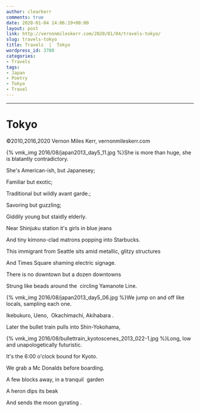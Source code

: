 ```yaml
---
author: clearkerr
comments: true
date: 2020-01-04 14:06:19+00:00
layout: post
link: http://vernonmileskerr.com/2020/01/04/travels-tokyo/
slug: travels-tokyo
title: Travels  |  Tokyo
wordpress_id: 3780
categories:
- Travels
tags:
- Japan
- Poetry
- Tokyo
- Travel
---
```


* * *





# Tokyo


©2010,2016,2020 Vernon Miles Kerr, vernonmileskerr.com

{% vmk_img 2016/08/japan2013_day5_11.jpg %}She is more than huge, she is blatantly contradictory.

She's American-ish, but Japanesey;

Familiar but exotic;

Traditional but wildly avant garde.;

Savoring but guzzling;

Giddily young but staidly elderly.

Near Shinjuku station it's girls in blue jeans

And tiny kimono-clad matrons popping into Starbucks.

This immigrant from Seattle sits amid metallic, glitzy structures

And Times Square shaming electric signage.

There is no downtown but a dozen downtowns

Strung like beads around the  circling Yamanote Line.

{% vmk_img 2016/08/japan2013_day5_06.jpg %}We jump on and off like locals, sampling each one.

Ikebukuro, Ueno,  Okachimachi, Akihabara .

Later the bullet train pulls into Shin-Yokohama,

{% vmk_img 2016/08/bullettrain_kyotoscenes_2013_022-1.jpg %}Long, low and unapologetically futuristic.

It's the 6:00 o'clock bound for Kyoto.

We grab a Mc Donalds before boarding.

A few blocks away, in a tranquil  garden

A heron dips its beak

And sends the moon gyrating .
